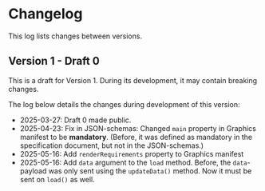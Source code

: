# Changelog

This log lists changes between versions.




## Version 1 - Draft 0

This is a draft for Version 1. During its development, it may contain breaking changes.

The log below details the changes during development of this version:

* 2025-03-27: Draft 0 made public.
* 2025-04-23: Fix in JSON-schemas: Changed `main` property in Graphics manifest to be **mandatory**.
  (Before, it was defined as mandatory in the specification document, but not in the JSON-schemas.)
* 2025-05-16: Add `renderRequirements` property to Graphics manifest
* 2025-05-16: Add `data` argument to the `load` method.
  Before, the `data`-payload was only sent using the `updateData()` method. Now it must be sent on `load()` as well.
